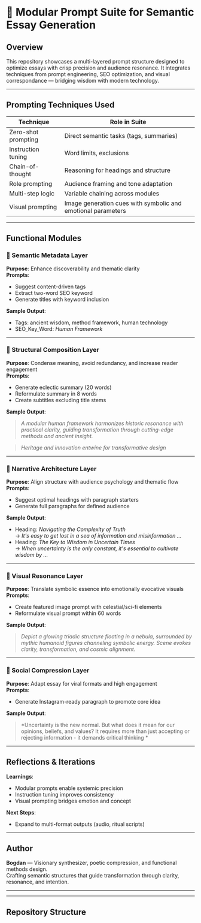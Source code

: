 # 🧿 Modular Prompt Suite for Semantic Essay Generation

## Overview

This repository showcases a multi-layered prompt structure designed to optimize essays with crisp precision and audience resonance. It integrates techniques from prompt engineering, SEO optimization, and visual correspondance — bridging wisdom with modern technology.

---

## Prompting Techniques Used

| Technique              | Role in Suite                          |
|------------------------|----------------------------------------|
| Zero-shot prompting    | Direct semantic tasks (tags, summaries) |
| Instruction tuning     | Word limits, exclusions                 |
| Chain-of-thought       | Reasoning for headings and structure    |
| Role prompting         | Audience framing and tone adaptation    |
| Multi-step logic       | Variable chaining across modules        |
| Visual prompting       | Image generation cues with symbolic and emotional parameters |

---

## Functional Modules

### 🧩 Semantic Metadata Layer
**Purpose**: Enhance discoverability and thematic clarity  
**Prompts**:
- Suggest content-driven tags  
- Extract two-word SEO keyword  
- Generate titles with keyword inclusion

**Sample Output**:
- Tags: ancient wisdom, method framework, human technology  
- SEO_Key_Word: *Human Framework*

---

### 🧩 Structural Composition Layer
**Purpose**: Condense meaning, avoid redundancy, and increase reader engagement  
**Prompts**:
- Generate eclectic summary (20 words)  
- Reformulate summary in 8 words  
- Create subtitles excluding title stems

**Sample Output**:
> *A modular human framework harmonizes historic resonance with practical clarity, guiding transformation through cutting-edge methods and ancient insight.*

> *Heritage and innovation entwine for transformative design*

---

### 🧩 Narrative Architecture Layer
**Purpose**: Align structure with audience psychology and thematic flow  
**Prompts**:
- Suggest optimal headings with paragraph starters  
- Generate full paragraphs for defined audience

**Sample Output**:
- Heading: *Navigating the Complexity of Truth*  
  → *It's easy to get lost in a sea of information and misinformation …*  
- Heading: *The Key to Wisdom in Uncertain Times*  
  → *When uncertainty is the only constant, it's essential to cultivate wisdom by …*

---

### 🧩 Visual Resonance Layer
**Purpose**: Translate symbolic essence into emotionally evocative visuals  
**Prompts**:
- Create featured image prompt with celestial/sci-fi elements  
- Reformulate visual prompt within 60 words

**Sample Output**:
> *Depict a glowing triadic structure floating in a nebula, surrounded by mythic humanoid figures channeling symbolic energy. Scene evokes clarity, transformation, and cosmic alignment.*

---

### 🧩 Social Compression Layer
**Purpose**: Adapt essay for viral formats and high engagement  
**Prompts**:
- Generate Instagram-ready paragraph to promote core idea

**Sample Output**:
> *Uncertainty is the new normal. But what does it mean for our opinions, beliefs, and values? It requires more than just accepting or rejecting information - it demands critical thinking *

---

## Reflections & Iterations

**Learnings**:
- Modular prompts enable systemic precision  
- Instruction tuning improves consistency  
- Visual prompting bridges emotion and concept  

**Next Steps**:
- Expand to multi-format outputs (audio, ritual scripts)


---

## Author

**Bogdan** — Visionary synthesizer, poetic compression, and functional methods design.  
Crafting semantic structures that guide transformation through clarity, resonance, and intention.

---



---

## Repository Structure

